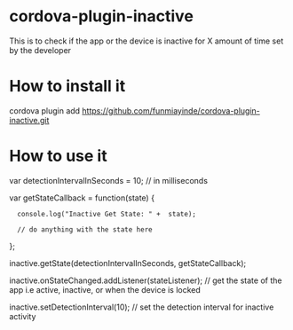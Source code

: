 # cordova-plugin-inactive
This is to check if the app or the device is inactive for X amount of time set by the developer

# How to install it

cordova plugin add https://github.com/funmiayinde/cordova-plugin-inactive.git

# How to use it

var detectionIntervalInSeconds = 10; // in milliseconds

var getStateCallback = function(state) {
      
      console.log("Inactive Get State: " +  state);
      
      // do anything with the state here
 };
 
inactive.getState(detectionIntervalInSeconds, getStateCallback); 


inactive.onStateChanged.addListener(stateListener); // get the state of the app i.e active, inactive, or when the device is locked


inactive.setDetectionInterval(10); // set the detection interval for inactive activity
